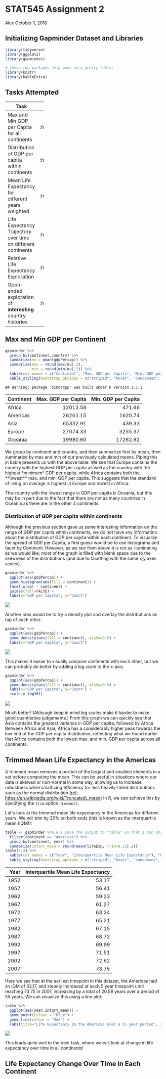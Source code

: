 STAT545 Assignment 2
================
Alex
October 1, 2018

Initializing Gapminder Dataset and Libraries
--------------------------------------------

``` r
library(tidyverse)
library(ggplot2)
library(gapminder)

# these two packages help make very pretty tables
library(knitr)
library(kableExtra)
```

Tasks Attempted
---------------

<table style="width:25%;">
<colgroup>
<col width="13%" />
<col width="11%" />
</colgroup>
<thead>
<tr class="header">
<th>Task</th>
<th>Attempted</th>
</tr>
</thead>
<tbody>
<tr class="odd">
<td>Max and Min GDP per Capita for all continents</td>
<td>:heavy_check_mark:</td>
</tr>
<tr class="even">
<td>Distribution of GDP per capita within continents</td>
<td>:heavy_check_mark:</td>
</tr>
<tr class="odd">
<td>Mean Life Expectancy for different years weighted</td>
<td>:heavy_check_mark:</td>
</tr>
<tr class="even">
<td>Life Expectancy Trajectory over time on different continents</td>
<td>:heavy_check_mark:</td>
</tr>
<tr class="odd">
<td>Relative Life Expectancy Exploration</td>
<td>:heavy_check_mark:</td>
</tr>
<tr class="even">
<td>Open-ended exploration of <strong>interesting</strong> country histories</td>
<td>:heavy_check_mark:</td>
</tr>
</tbody>
</table>

Max and Min GDP per Continent
-----------------------------

``` r
gapminder %>%
  group_by(continent,country) %>%
  summarize(mu = mean(gdpPercap)) %>%
  summarize(max = round(max(mu),2),
            min = round(min(mu),2)) %>%
  kable(col.names = c("Continent", "Max. GDP per Capita", "Min. GDP per Capita"), "html") %>%
  kable_styling(bootstrap_options = c("striped", "hover", "condensed", full_width = F))
```

    ## Warning: package 'bindrcpp' was built under R version 3.5.1

<table class="table table-striped table-hover table-condensed" style="margin-left: auto; margin-right: auto;">
<thead>
<tr>
<th style="text-align:left;">
Continent
</th>
<th style="text-align:right;">
Max. GDP per Capita
</th>
<th style="text-align:right;">
Min. GDP per Capita
</th>
</tr>
</thead>
<tbody>
<tr>
<td style="text-align:left;">
Africa
</td>
<td style="text-align:right;">
12013.58
</td>
<td style="text-align:right;">
471.66
</td>
</tr>
<tr>
<td style="text-align:left;">
Americas
</td>
<td style="text-align:right;">
26261.15
</td>
<td style="text-align:right;">
1620.74
</td>
</tr>
<tr>
<td style="text-align:left;">
Asia
</td>
<td style="text-align:right;">
65332.91
</td>
<td style="text-align:right;">
439.33
</td>
</tr>
<tr>
<td style="text-align:left;">
Europe
</td>
<td style="text-align:right;">
27074.33
</td>
<td style="text-align:right;">
3255.37
</td>
</tr>
<tr>
<td style="text-align:left;">
Oceania
</td>
<td style="text-align:right;">
19980.60
</td>
<td style="text-align:right;">
17262.62
</td>
</tr>
</tbody>
</table>
We group by continent and country, and then summarize first by mean, then summarize by max and min of our previously calculated means. Piping this in kable presents us with the above table. We see that Europe contains the country with the highest GDP per capita as well as the country with the highest *minimum* GDP per capita, while Africa contains both the **lowest** max. and min. GDP per capita. This suggests that the standard of living on average is highest in Europe and lowest in Africa.

The country with the lowest range in GDP per capita is Oceania, but this may be in part due to the fact that there are not as many countries in Oceania as there are in the other 4 continents.

### Distribution of GDP per capita within continents

Although the previous section gave us some interesting information on the range of GDP per capita within continents, we do not have any informatino about the distribution of GDP per capita within each continent. To visualize the spread of GDP per Capita, a first guess would be to use histograms and facet by Continent. However, as we see from above it is not as illuminating as we would like; most of the graph is filled with blank space due to the skewness of the distributions (and due to facetting with the same x,y axes scales).

``` r
gapminder %>%
  ggplot(aes(gdpPercap)) +
  geom_histogram(aes(fill = continent)) +
  facet_wrap( ~ continent) +
  guides(fill=FALSE) +
  labs(x="GDP per Capita", y="Count")
```

![](hw03-tasks-with-dplyr-ggplot2_files/figure-markdown_github/unnamed-chunk-3-1.png)

Another idea would be to try a density plot and overlay the distributions on top of each other:

``` r
gapminder %>%
  ggplot(aes(gdpPercap)) +
  geom_density(aes(fill = continent), alpha=0.5) +
  labs(x="GDP per Capita", y="Count")
```

![](hw03-tasks-with-dplyr-ggplot2_files/figure-markdown_github/unnamed-chunk-4-1.png)

This makes it easier to visually compare continents with each other, but we can probably do better by adding a log scale to the x-axis.

``` r
gapminder %>%
  ggplot(aes(gdpPercap)) +
  geom_density(aes(fill = continent), alpha=0.5) +
  labs(x="GDP per Capita", y="Count") +
  scale_x_log10()
```

![](hw03-tasks-with-dplyr-ggplot2_files/figure-markdown_github/unnamed-chunk-5-1.png)

Much better! (Although keep in mind log scales make it harder to make good quantitative judgements.) From this graph we can quickly see that Asia contains the greatest variance in GDP per capita, followed by Africa. Between Africa and Asia, Africa has a considerably higher peak towards the low end of the GDP per capita distribution, reflecting what we found earlier that Africa contains both the lowest max. and min. GDP per capita across all continents.

Trimmed Mean Life Expectancy in the Americas
--------------------------------------------

A trimmed mean removes a portion of the largest and smallest elements in a set before computing the mean. This can be useful in situations where our data is skewed or non-normal in some way, allowing us to increase robustness while sacrificing efficiency for less heavily-tailed distributions such as the normal distribution [(ref: https://en.wikipedia.org/wiki/Truncated\_mean)](https://en.wikipedia.org/wiki/Truncated_mean) In R, we can achieve this by specifying the `trim` option in `mean()`.

Let's look at the trimmed mean life expectancy in the Americas for different years. We will trim by 25% on both ends (this is known as the interquartile mean (IQM)):

``` r
table <- gapminder %>% # I save the output to "table" so that I can omit columns later when piping into kable for presentation. There may be a better way to do this
  filter(continent == "Americas") %>%
  group_by(continent, year) %>%
  summarize(intqrt_mean = round(mean(lifeExp, trim=0.25),2))
table[2:3] %>%
  kable(col.names = c("Year", "Interquartile Mean Life Expectancy"), "html") %>%
  kable_styling(bootstrap_options = c("striped", "hover", "condensed", full_width = F))
```

<table class="table table-striped table-hover table-condensed" style="margin-left: auto; margin-right: auto;">
<thead>
<tr>
<th style="text-align:right;">
Year
</th>
<th style="text-align:right;">
Interquartile Mean Life Expectancy
</th>
</tr>
</thead>
<tbody>
<tr>
<td style="text-align:right;">
1952
</td>
<td style="text-align:right;">
53.17
</td>
</tr>
<tr>
<td style="text-align:right;">
1957
</td>
<td style="text-align:right;">
56.41
</td>
</tr>
<tr>
<td style="text-align:right;">
1962
</td>
<td style="text-align:right;">
59.23
</td>
</tr>
<tr>
<td style="text-align:right;">
1967
</td>
<td style="text-align:right;">
61.27
</td>
</tr>
<tr>
<td style="text-align:right;">
1972
</td>
<td style="text-align:right;">
63.24
</td>
</tr>
<tr>
<td style="text-align:right;">
1977
</td>
<td style="text-align:right;">
65.21
</td>
</tr>
<tr>
<td style="text-align:right;">
1982
</td>
<td style="text-align:right;">
67.15
</td>
</tr>
<tr>
<td style="text-align:right;">
1987
</td>
<td style="text-align:right;">
68.72
</td>
</tr>
<tr>
<td style="text-align:right;">
1992
</td>
<td style="text-align:right;">
69.99
</td>
</tr>
<tr>
<td style="text-align:right;">
1997
</td>
<td style="text-align:right;">
71.51
</td>
</tr>
<tr>
<td style="text-align:right;">
2002
</td>
<td style="text-align:right;">
72.62
</td>
</tr>
<tr>
<td style="text-align:right;">
2007
</td>
<td style="text-align:right;">
73.75
</td>
</tr>
</tbody>
</table>
Here we see that at the earliest timepoint in this dataset, the Americas had an IQM of 53.17, and steadly increased at each 5 year timepoint until reaching 73.75 in 2007, increasing by a total of 20.58 years over a period of 55 years. We can visualize this using a line plot:

``` r
table %>%
  ggplot(aes(year,intqrt_mean)) +
  geom_point(colour = "Blue") + 
  geom_line(colour = "Red") +
  labs(title="Life Expectancy in the Americas over a 55 year period", x="Year", y="Interquartile Mean Life Expectancy (Years)")
```

![](hw03-tasks-with-dplyr-ggplot2_files/figure-markdown_github/unnamed-chunk-7-1.png)

This leads quite well to the next task, where we will look at change in life expectancy over time in all continents!

Life Expectancy Change Over Time in Each Continent
--------------------------------------------------
